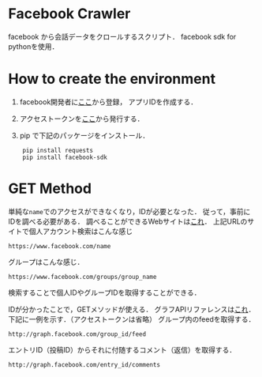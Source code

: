 # Facebook Crawler

facebook から会話データをクロールするスクリプト．
facebook sdk for pythonを使用．

# How to create the environment

1. facebook開発者に[ここ](https://developers.facebook.com/docs/apps/register)から登録，
   アプリIDを作成する．

2. アクセストークンを[ここ](https://developers.facebook.com/tools/accesstoken/)から発行する．

3. pip で下記のパッケージをインストール．

```
    pip install requests
    pip install facebook-sdk
```


# GET Method

単純な`name`でのアクセスができなくなり，IDが必要となった．
従って，事前にIDを調べる必要がある．
調べることができるWebサイトは[これ](https://lookup-id.com/)．
上記URLのサイトで個人アカウント検索はこんな感じ

    https://www.facebook.com/name

グループはこんな感じ．

    https://www.facebook.com/groups/group_name

検索することで個人IDやグループIDを取得することができる．


IDが分かったことで，GETメソッドが使える．
グラフAPIリファレンスは[これ](https://developers.facebook.com/docs/graph-api/reference)．
下記に一例を示す．（アクセストークンは省略）
グループ内のfeedを取得する．

    http://graph.facebook.com/group_id/feed

エントリID（投稿ID）からそれに付随するコメント（返信）を取得する．

    http://graph.facebook.com/entry_id/comments




